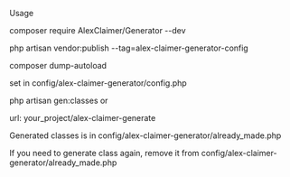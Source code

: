 Usage

composer require AlexClaimer/Generator --dev

php artisan vendor:publish --tag=alex-claimer-generator-config

composer dump-autoload

set in config/alex-claimer-generator/config.php

php artisan gen:classes     or

url: your_project/alex-claimer-generate

Generated classes is in config/alex-claimer-generator/already_made.php

If you need to generate class again, remove it from
config/alex-claimer-generator/already_made.php




